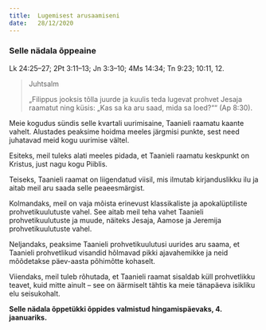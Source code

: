 ```yaml
---
title:  Lugemisest arusaamiseni
date:   28/12/2020
---
```


### Selle nädala õppeaine
Lk 24:25–27; 2Pt 3:11–13; Jn 3:3–10; 4Ms 14:34; Tn 9:23; 10:11, 12.

> <p>Juhtsalm</p>
> „Filippus jooksis tõlla juurde ja kuulis teda lugevat prohvet Jesaja raamatut ning küsis: „Kas sa ka aru saad, mida sa loed?““ (Ap 8:30).

Meie kogudus sündis selle kvartali uurimisaine, Taanieli raamatu kaante vahelt. Alustades peaksime hoidma meeles järgmisi punkte, sest need juhatavad meid kogu uurimise vältel.

Esiteks, meil tuleks alati meeles pidada, et Taanieli raamatu keskpunkt on Kristus, just nagu kogu Piiblis.

Teiseks, Taanieli raamat on liigendatud viisil, mis ilmutab kirjanduslikku ilu ja aitab meil aru saada selle peaeesmärgist.

Kolmandaks, meil on vaja mõista erinevust klassikaliste ja apokalüptiliste prohvetikuulutuste vahel. See aitab meil teha vahet Taanieli prohvetikuulutuste ja muude, näiteks Jesaja, Aamose ja Jeremija prohvetikuulutuste vahel.

Neljandaks, peaksime Taanieli prohvetikuulutusi uurides aru saama, et Taanieli prohvetlikud visandid hõlmavad pikki ajavahemikke ja neid mõõdetakse päev-aasta põhimõtte kohaselt.

Viiendaks, meil tuleb rõhutada, et Taanieli raamat sisaldab küll prohvetlikku teavet, kuid mitte ainult – see on äärmiselt tähtis ka meie tänapäeva isikliku elu seisukohalt.

__Selle nädala õppetükki õppides valmistud hingamispäevaks, 4. jaanuariks.__
